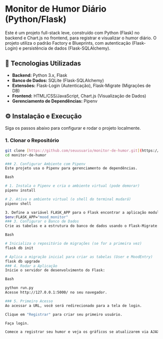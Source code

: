 # Monitor de Humor Diário (Python/Flask)

Este é um projeto full-stack leve, construído com Python (Flask) no backend e Chart.js no frontend, para registrar e visualizar o humor diário. O projeto utiliza o padrão Factory e Blueprints, com autenticação (Flask-Login) e persistência de dados (Flask-SQLAlchemy).

## 🚀 Tecnologias Utilizadas

- **Backend:** Python 3.x, Flask
- **Banco de Dados:** SQLite (Flask-SQLAlchemy)
- **Extensões:** Flask-Login (Autenticação), Flask-Migrate (Migrações de DB)
- **Frontend:** HTML/CSS/JavaScript, Chart.js (Visualização de Dados)
- **Gerenciamento de Dependências:** Pipenv

## ⚙️ Instalação e Execução

Siga os passos abaixo para configurar e rodar o projeto localmente.

### 1. Clonar o Repositório

```bash
git clone [https://github.com/seuusuario/monitor-de-humor.git](https://github.com/seuusuario/monitor-de-humor.git)
cd monitor-de-humor

### 2. Configurar Ambiente com Pipenv
Este projeto usa o Pipenv para gerenciamento de dependências.

Bash

# 1. Instala o Pipenv e cria o ambiente virtual (pode demorar)
pipenv install

# 2. Ativa o ambiente virtual (o shell do terminal mudará)
pipenv shell

3. Define a variável FLASK_APP para o Flask encontrar a aplicação modularizada
$env:FLASK_APP="mood_monitor"
### 3. Configurar o Banco de Dados
Crie as tabelas e a estrutura do banco de dados usando o Flask-Migrate:

Bash

# Inicializa o repositório de migrações (se for a primeira vez)
flask db init 

# Aplica a migração inicial para criar as tabelas (User e MoodEntry)
flask db upgrade
### 4. Rodar a Aplicação
Inicie o servidor de desenvolvimento do Flask:

Bash

python run.py
Acesse http://127.0.0.1:5000/ no seu navegador.

### 5. Primeiro Acesso
Ao acessar a URL, você será redirecionado para a tela de login.

Clique em "Registrar" para criar seu primeiro usuário.

Faça login.

Comece a registrar seu humor e veja os gráficos se atualizarem via AJAX.
